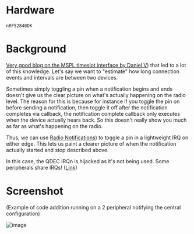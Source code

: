 # Hardware
`nRF52840DK`

# Background
[Very good blog on the MSPL timeslot interface by Daniel V](https://devzone.nordicsemi.com/guides/nrf-connect-sdk-guides/b/software/posts/updating-to-the-mpsl-timeslot-interface)) that led to a lot of this knowledge.
Let's say we want to "estimate" how long connection events and intervals are between two devices.

Sometimes simply toggling a pin when a notification begins and ends doesn't give us the clear picture on what's actually happening on the radio level. 
The reason for this is because for instance if you toggle the pin on before sending a notification, then toggle it off after the notification completes via callback, the notification complete callback only executes when the device actually hears back. So this doesn't really show you much as far as what's happening on the radio.

Thus, we can use [Radio Notifications](https://developer.nordicsemi.com/nRF_Connect_SDK/doc/latest/nrfxlib/mpsl/doc/radio_notification.html)) to toggle a pin in a lightweight IRQ on either edge. This lets us paint a clearer picture of when the notification actually started and stop described above.

In this case, the QDEC IRQn is hijacked as it's not being used. Some peripherals share IRQs! ([Link](https://infocenter.nordicsemi.com/index.jsp?topic=%2Fps_nrf52840%2Fmemory.html&cp=5_0_0_3_1_3&anchor=topic))

# Screenshot
(Example of code addition running on a 2 peripheral notifying the central configuration)

![image](https://github.com/droidecahedron/nordic_radio_notifications/assets/63935881/2d3e0c12-3825-4ee4-b533-c66db071ca58)

